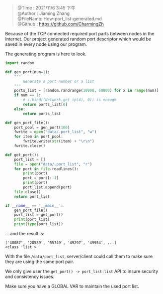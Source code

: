 > @Time    : 2021/11/6 3:45 下午\
@Author  : Jiaming Zhang\
@FileName: How-port_list-generated.md\
@Github  : https://github.com/CharmingZh

Because of the TCP connected required port parts between 
nodes in the Internet. Our project generated random port 
descriptor which would be saved in every node using our 
program.

The generating program is here to look.

```python
import random

def gen_port(num=1):
    """
        Generate a port number or a list
    """
    ports_list = [random.randrange(10000, 60000) for x in range(num)]
    if num == 1:
        # s.bind((Network.get_ip(4), 0)) is enough
        return ports_list[0]
    else:
        return ports_list

def gen_port_file():
    port_pool = gen_port(100)
    fwrite = open("data/.port_list", "w")
    for item in port_pool:
        fwrite.write(str(item) + "\r\n")
    fwrite.close()

def get_port():
    port_list = []
    file = open("data/.port_list", "r")
    for port in file.readlines():
        print(port)
        port = port[:-1]
        print(port)
        port_list.append(port)
    file.close()
    return port_list

if __name__ == '__main__':
    gen_port_file()
    port_list = get_port()
    print(port_list)
    print(type(port_list))
```
... and the result is:
```shell
['48087', '28589', '55749', '49297', '49954', ...]
<class 'list'>
```
With the file `/data/port_list`, server/client could call
them to make sure they are using the same port pair.

We only give user the `get_port() -> port_list:list` API to
insure security and consistency issues.

Make sure you have a GLOBAL VAR to maintain the used port
list.